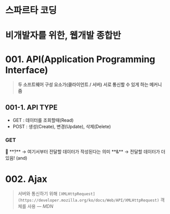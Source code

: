 # 스파르타 코딩

# ****비개발자를 위한, 웹개발 종합반****

# 001. API(Application Programming Interface)

> **두 소프트웨어 구성 요소가(클라이언트 / 서버) 서로 통신할 수 있게 하는 메커니즘**
> 

## 001-1. API TYPE

- GET : 데이터를 조회할때(Read)
- POST : 생성(Create), 변경(Update), 삭제(Delete)

### GET

<aside>
🤲 **?**  → 여기서부터 전달할 데이터가 작성된다는 의미
**&** → 전달할 데이터가 더 있음! (and)

</aside>

# 002. Ajax

> 서버와 통신하기 위해 `[XMLHttpRequest](https://developer.mozilla.org/ko/docs/Web/API/XMLHttpRequest)` 객체를 사용 *— MDN*
>